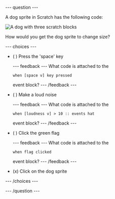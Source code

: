 --- question ---

A dog sprite in Scratch has the following code:

![A dog with three scratch blocks](./images/q1.svg)

How would you get the dog sprite to change size?

--- choices ---

- ( ) Press the 'space' key

  --- feedback ---
  What code is attached to the
  ```blocks3
  when [space v] key pressed
  ```
  event block?
  --- /feedback ---

- ( ) Make a loud noise

  --- feedback ---
  What code is attached to the
  ```blocks3
  when [loudness v] > 10 :: events hat
  ```
  event block?
  --- /feedback ---

- ( ) Click the green flag

  --- feedback ---
  What code is attached to the
  ```blocks3
  when flag clicked
  ```
  event block?
  --- /feedback ---

- (x) Click on the dog sprite

--- /choices ---

--- /question ---
